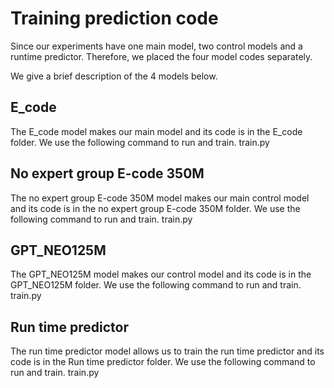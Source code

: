 # Training prediction code
Since our experiments have one main model, two control models and a runtime predictor. Therefore, we placed the four model codes separately.

We give a brief description of the 4 models below.


## E_code
The E_code model makes our main model and its code is in the E_code folder.
We use the following command to run and train.
    train.py


## No expert group E-code 350M
The no expert group E-code 350M model makes our main control model and its code is in the no expert group E-code 350M folder.
We use the following command to run and train.
    train.py

## GPT_NEO125M
The GPT_NEO125M model makes our control model and its code is in the GPT_NEO125M folder.
We use the following command to run and train.
    train.py

## Run time predictor
The run time predictor model allows us to train the run time predictor and its code is in the Run time predictor folder.
We use the following command to run and train.
    train.py
